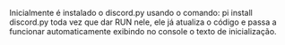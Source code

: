 Inicialmente é instalado o discord.py usando o comando: pi install discord.py
toda vez que dar RUN nele, ele já atualiza o código e passa a funcionar automaticamente exibindo no console o texto de inicialização.